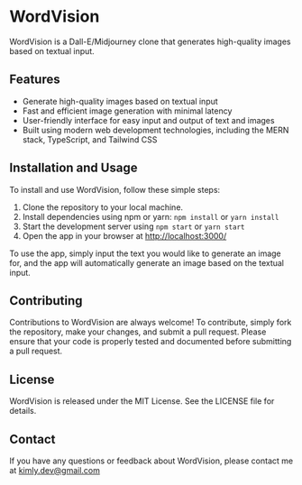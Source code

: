 # WordVision

WordVision is a Dall-E/Midjourney clone that generates high-quality images based on textual input. 

## Features

-   Generate high-quality images based on textual input
-   Fast and efficient image generation with minimal latency
-   User-friendly interface for easy input and output of text and images
-   Built using modern web development technologies, including the MERN stack, TypeScript, and Tailwind CSS

## Installation and Usage

To install and use WordVision, follow these simple steps:

1.  Clone the repository to your local machine.
2.  Install dependencies using npm or yarn: `npm install` or `yarn install`
3.  Start the development server using `npm start` or `yarn start`
4.  Open the app in your browser at [http://localhost:3000/](http://localhost:3000/)

To use the app, simply input the text you would like to generate an image for, and the app will automatically generate an image based on the textual input.

## Contributing

Contributions to WordVision are always welcome! To contribute, simply fork the repository, make your changes, and submit a pull request. Please ensure that your code is properly tested and documented before submitting a pull request.

## License

WordVision is released under the MIT License. See the LICENSE file for details.

## Contact

If you have any questions or feedback about WordVision, please contact me at kimly.dev@gmail.com
